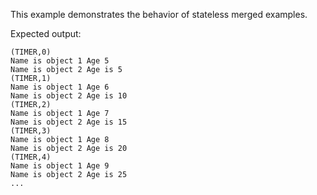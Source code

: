 This example demonstrates the behavior of stateless merged examples. 

Expected output: 
```
(TIMER,0)
Name is object 1 Age 5
Name is object 2 Age is 5
(TIMER,1)
Name is object 1 Age 6
Name is object 2 Age is 10
(TIMER,2)
Name is object 1 Age 7
Name is object 2 Age is 15
(TIMER,3)
Name is object 1 Age 8
Name is object 2 Age is 20
(TIMER,4)
Name is object 1 Age 9
Name is object 2 Age is 25
...
```
